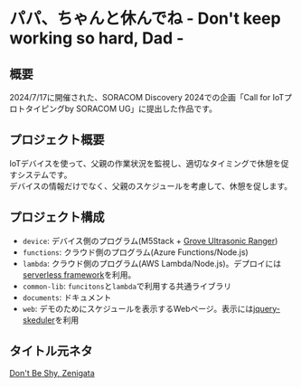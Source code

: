 # パパ、ちゃんと休んでね - Don't keep working so hard, Dad - 

## 概要

2024/7/17に開催された、SORACOM Discovery 2024での企画「Call for IoTプロトタイピングby SORACOM UG」に提出した作品です。

## プロジェクト概要

IoTデバイスを使って、父親の作業状況を監視し、適切なタイミングで休憩を促すシステムです。  
デバイスの情報だけでなく、父親のスケジュールを考慮して、休憩を促します。

## プロジェクト構成

- `device`: デバイス側のプログラム(M5Stack + [Grove Ultrasonic Ranger](https://wiki.seeedstudio.com/Grove-Ultrasonic_Ranger/))
- `functions`: クラウド側のプログラム(Azure Functions/Node.js)
- `lambda`: クラウド側のプログラム(AWS Lambda/Node.js)。デプロイには[serverless framework](https://www.serverless.com/)を利用。
- `common-lib`: `funcitons`と`lambda`で利用する共通ライブラリ
- `documents`: ドキュメント
- `web`: デモのためにスケジュールを表示するWebページ。表示には[jquery-skeduler](https://github.com/decease/jquery-skeduler)を利用

## タイトル元ネタ

[Don't Be Shy, Zenigata](https://www.youtube.com/watch?v=5sJQIFRTuA8)
